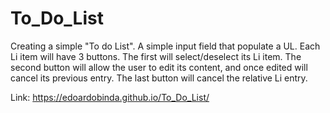# To_Do_List

Creating a simple "To do List". A simple input field that populate a UL. Each Li item will have 3 buttons. The first will select/deselect its Li item. The second button will allow the user to edit its content, and once edited will cancel its previous entry. The last button will cancel the relative Li entry.

Link: https://edoardobinda.github.io/To_Do_List/
